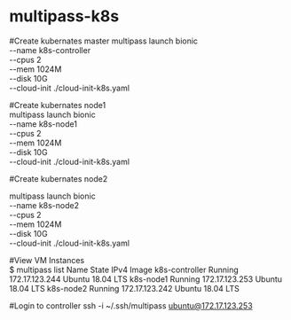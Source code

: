 # multipass-k8s

#Create kubernates master
multipass launch bionic \
  --name k8s-controller \
  --cpus 2 \
  --mem 1024M \
  --disk 10G \
  --cloud-init ./cloud-init-k8s.yaml
  
#Create kubernates node1  
multipass launch bionic \
  --name k8s-node1 \
  --cpus 2 \
  --mem 1024M \
  --disk 10G \
  --cloud-init ./cloud-init-k8s.yaml

#Create kubernates node2

multipass launch bionic \
  --name k8s-node2 \
  --cpus 2 \
  --mem 1024M \
  --disk 10G \
  --cloud-init ./cloud-init-k8s.yaml
  
#View VM Instances  
$ multipass list
Name                    State             IPv4             Image
k8s-controller          Running           172.17.123.244   Ubuntu 18.04 LTS
k8s-node1               Running           172.17.123.253   Ubuntu 18.04 LTS
k8s-node2               Running           172.17.123.242   Ubuntu 18.04 LTS  

#Login to controller
ssh -i ~/.ssh/multipass ubuntu@172.17.123.253

